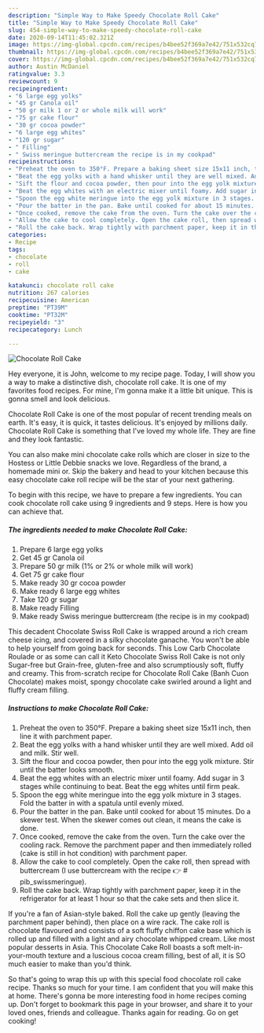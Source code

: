 ```yaml
---
description: "Simple Way to Make Speedy Chocolate Roll Cake"
title: "Simple Way to Make Speedy Chocolate Roll Cake"
slug: 454-simple-way-to-make-speedy-chocolate-roll-cake
date: 2020-09-14T11:45:02.321Z
image: https://img-global.cpcdn.com/recipes/b4bee52f369a7e42/751x532cq70/chocolate-roll-cake-recipe-main-photo.jpg
thumbnail: https://img-global.cpcdn.com/recipes/b4bee52f369a7e42/751x532cq70/chocolate-roll-cake-recipe-main-photo.jpg
cover: https://img-global.cpcdn.com/recipes/b4bee52f369a7e42/751x532cq70/chocolate-roll-cake-recipe-main-photo.jpg
author: Austin McDaniel
ratingvalue: 3.3
reviewcount: 9
recipeingredient:
- "6 large egg yolks"
- "45 gr Canola oil"
- "50 gr milk 1 or 2 or whole milk will work"
- "75 gr cake flour"
- "30 gr cocoa powder"
- "6 large egg whites"
- "120 gr sugar"
- " Filling"
- " Swiss meringue buttercream the recipe is in my cookpad"
recipeinstructions:
- "Preheat the oven to 350°F. Prepare a baking sheet size 15x11 inch, then line it with parchment paper."
- "Beat the egg yolks with a hand whisker until they are well mixed. Add oil and milk. Stir well."
- "Sift the flour and cocoa powder, then pour into the egg yolk mixture. Stir until the batter looks smooth."
- "Beat the egg whites with an electric mixer until foamy. Add sugar in 3 stages while continuing to beat. Beat the egg whites until firm peak."
- "Spoon the egg white meringue into the egg yolk mixture in 3 stages. Fold the batter in with a spatula until evenly mixed."
- "Pour the batter in the pan. Bake until cooked for about 15 minutes. Do a skewer test. When the skewer comes out clean, it means the cake is done."
- "Once cooked, remove the cake from the oven. Turn the cake over the cooling rack. Remove the parchment paper and then immediately rolled (cake is still in hot condition) with parchment paper."
- "Allow the cake to cool completely. Open the cake roll, then spread with buttercream (I use buttercream with the recipe 👉 # pib_swissmeringue)."
- "Roll the cake back. Wrap tightly with parchment paper, keep it in the refrigerator for at least 1 hour so that the cake sets and then slice it."
categories:
- Recipe
tags:
- chocolate
- roll
- cake

katakunci: chocolate roll cake 
nutrition: 267 calories
recipecuisine: American
preptime: "PT39M"
cooktime: "PT32M"
recipeyield: "3"
recipecategory: Lunch

---
```



![Chocolate Roll Cake](https://img-global.cpcdn.com/recipes/b4bee52f369a7e42/751x532cq70/chocolate-roll-cake-recipe-main-photo.jpg)

Hey everyone, it is John, welcome to my recipe page. Today, I will show you a way to make a distinctive dish, chocolate roll cake. It is one of my favorites food recipes. For mine, I'm gonna make it a little bit unique. This is gonna smell and look delicious.

Chocolate Roll Cake is one of the most popular of recent trending meals on earth. It's easy, it is quick, it tastes delicious. It's enjoyed by millions daily. Chocolate Roll Cake is something that I've loved my whole life. They are fine and they look fantastic.

You can also make mini chocolate cake rolls which are closer in size to the Hostess or Little Debbie snacks we love. Regardless of the brand, a homemade mini or. Skip the bakery and head to your kitchen because this easy chocolate cake roll recipe will be the star of your next gathering.


To begin with this recipe, we have to prepare a few ingredients. You can cook chocolate roll cake using 9 ingredients and 9 steps. Here is how you can achieve that.

<!--inarticleads1-->

##### The ingredients needed to make Chocolate Roll Cake:

1. Prepare 6 large egg yolks
1. Get 45 gr Canola oil
1. Prepare 50 gr milk (1% or 2% or whole milk will work)
1. Get 75 gr cake flour
1. Make ready 30 gr cocoa powder
1. Make ready 6 large egg whites
1. Take 120 gr sugar
1. Make ready  Filling
1. Make ready  Swiss meringue buttercream (the recipe is in my cookpad)


This decadent Chocolate Swiss Roll Cake is wrapped around a rich cream cheese icing, and covered in a silky chocolate ganache. You won&#39;t be able to help yourself from going back for seconds. This Low Carb Chocolate Roulade or as some can call it Keto Chocolate Swiss Roll Cake is not only Sugar-free but Grain-free, gluten-free and also scrumptiously soft, fluffy and creamy. This from-scratch recipe for Chocolate Roll Cake (Banh Cuon Chocolate) makes moist, spongy chocolate cake swirled around a light and fluffy cream filling. 

<!--inarticleads2-->

##### Instructions to make Chocolate Roll Cake:

1. Preheat the oven to 350°F. Prepare a baking sheet size 15x11 inch, then line it with parchment paper.
1. Beat the egg yolks with a hand whisker until they are well mixed. Add oil and milk. Stir well.
1. Sift the flour and cocoa powder, then pour into the egg yolk mixture. Stir until the batter looks smooth.
1. Beat the egg whites with an electric mixer until foamy. Add sugar in 3 stages while continuing to beat. Beat the egg whites until firm peak.
1. Spoon the egg white meringue into the egg yolk mixture in 3 stages. Fold the batter in with a spatula until evenly mixed.
1. Pour the batter in the pan. Bake until cooked for about 15 minutes. Do a skewer test. When the skewer comes out clean, it means the cake is done.
1. Once cooked, remove the cake from the oven. Turn the cake over the cooling rack. Remove the parchment paper and then immediately rolled (cake is still in hot condition) with parchment paper.
1. Allow the cake to cool completely. Open the cake roll, then spread with buttercream (I use buttercream with the recipe 👉 # pib_swissmeringue).
1. Roll the cake back. Wrap tightly with parchment paper, keep it in the refrigerator for at least 1 hour so that the cake sets and then slice it.


If you&#39;re a fan of Asian-style baked. Roll the cake up gently (leaving the parchment paper behind), then place on a wire rack. The cake roll is chocolate flavoured and consists of a soft fluffy chiffon cake base which is rolled up and filled with a light and airy chocolate whipped cream. Like most popular desserts in Asia. This Chocolate Cake Roll boasts a soft melt-in-your-mouth texture and a luscious cocoa cream filling, best of all, it is SO much easier to make than you&#39;d think. 

So that's going to wrap this up with this special food chocolate roll cake recipe. Thanks so much for your time. I am confident that you will make this at home. There's gonna be more interesting food in home recipes coming up. Don't forget to bookmark this page in your browser, and share it to your loved ones, friends and colleague. Thanks again for reading. Go on get cooking!
